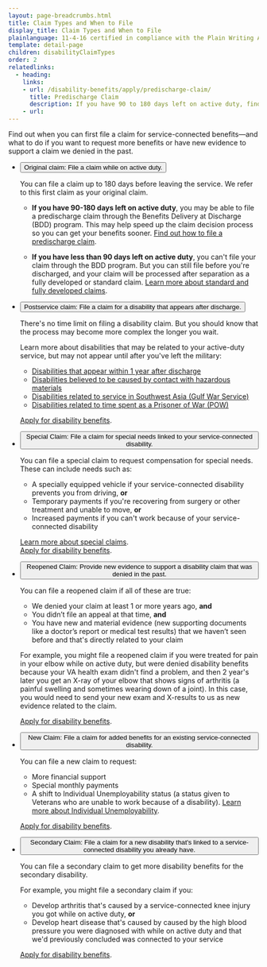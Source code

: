 ```yaml
---
layout: page-breadcrumbs.html
title: Claim Types and When to File
display_title: Claim Types and When to File
plainlanguage: 11-4-16 certified in compliance with the Plain Writing Act
template: detail-page
children: disabilityClaimTypes
order: 2
relatedlinks:
  - heading: 
    links:
    - url: /disability-benefits/apply/predischarge-claim/
      title: Predischarge Claim
      description: If you have 90 to 180 days left on active duty, find out how to file a disability claim through the Benefits Delivery at Discharge (BDD) program to get your benefits sooner.
    - url: 
---
```


<div class="va-introtext">

Find out when you can first file a claim for service-connected benefits—and what to do if you want to request more benefits or have new evidence to support a claim we denied in the past.

</div>

<div class="usa-accordion">
<ul class="usa-unstyled-list">
<li>
<button class="usa-button-unstyled usa-accordion-button" aria-controls="claim-active-duty">Original claim: File a claim while on active duty.</button>
<div id="claim-active-duty" class="usa-accordion-content">

You can file a claim up to 180 days before leaving the service. We refer to this first claim as your original claim.

- **If you have 90-180 days left on active duty**, you may be able to file a predischarge claim through the Benefits Delivery at Discharge (BDD) program. This may help speed up the claim decision process so you can get your benefits sooner. [Find out how to file a predischarge claim](/disability-benefits/apply/predischarge-claim).

- **If you have less than 90 days left on active duty**, you can't file your claim through the BDD program. But you can still file before you're discharged, and your claim will be processed after separation as a fully developed or standard claim. [Learn more about standard and fully developed claims](/disability-benefits/apply/evidence/).

</div>
</li>

<li>
<button class="usa-button-unstyled usa-accordion-button" aria-controls="claim-after-separation">Postservice claim: File a claim for a disability that appears after discharge.</button>
<div id="claim-after-separation" class="usa-accordion-content">

<spand id="claim-after-separation">

There's no time limit on filing a disability claim. But you should know that the process may become more complex the longer you wait.

Learn more about disabilities that may be related to your active-duty service, but may not appear until after you've left the military:</br>
  - [Disabilities that appear within 1 year after discharge](/disability-benefits/eligibility/one-year/)</br>
  - [Disabilities believed to be caused by contact with hazardous materials](/disability-benefits/conditions/exposure-to-hazardous-materials/)</br>
  - [Disabilities related to service in Southwest Asia (Gulf War Service)](/disability-benefits/conditions/exposure-to-hazardous-materials/gulf-war-illness/)</br>
  - [Disabilities related to time spent as a Prisoner of War (POW)](https://www.vets.gov/disability-benefits/conditions/pow/)

[Apply for disability benefits](/disability-benefits/apply/).

</div>
</li>

<li>
<button class="usa-button-unstyled usa-accordion-button" aria-controls="claim-after-separation">Special Claim: File a claim for special needs linked to your service-connected disability.</button>
<div id="claim-after-separation" class="usa-accordion-content">

You can file a special claim to request compensation for special needs. These can include needs such as:
- A specially equipped vehicle if your service-connected disability prevents you from driving, **or**
- Temporary payments if you're recovering from surgery or other treatment and unable to move, **or**
- Increased payments if you can't work because of your service-connected disability

[Learn more about special claims](/disability-benefits/conditions/special-claims/).</br>
[Apply for disability benefits](/disability-benefits/apply/).

</div>
</li>

<li>
<button class="usa-button-unstyled usa-accordion-button" aria-controls="claim-new-evidence">Reopened Claim: Provide new evidence to support a disability claim that was denied in the past.</button>
<div id="claim-new-evidence" class="usa-accordion-content">

You can file a reopened claim if all of these are true:
- We denied your claim at least 1 or more years ago, **and**
- You didn’t file an appeal at that time, **and**
- You have new and material evidence (new supporting documents like a doctor’s report or medical test results) that we haven’t seen before and that's directly related to your claim

For example, you might file a reopened claim if you were treated for pain in your elbow while on active duty, but were denied disability benefits because your VA health exam didn't find a problem, and then 2 year's later you get an X-ray of your elbow that shows signs of arthritis (a painful swelling and sometimes wearing down of a joint). In this case, you would need to send your new exam and X-results to us as new evidence related to the claim.

[Apply for disability benefits](/disability-benefits/apply/).

</div>
</li>

<li>
<button class="usa-button-unstyled usa-accordion-button" aria-controls="claim-more-benefits">New Claim: File a claim for added benefits for an existing service-connected disability.</button>
<div id="claim-more-benefits" class="usa-accordion-content">

You can file a new claim to request:
- More financial support
- Special monthly payments
- A shift to Individual Unemployability status (a status given to Veterans who are unable to work because of a disability). [Learn more about Individual Unemployability](https://www.vets.gov/disability-benefits/conditions/special-claims/individual-unemployability/).

[Apply for disability benefits](/disability-benefits/apply/).

</div>
</li>

<li>
<button class="usa-button-unstyled usa-accordion-button" aria-controls="claim-secondary">Secondary Claim: File a claim for a new disability that's linked to a service-connected disability you already have.</button>
<div id="claim-secondary" class="usa-accordion-content">

You can file a secondary claim to get more disability benefits for the secondary disability. 

For example, you might file a secondary claim if you:
- Develop arthritis that's caused by a service-connected knee injury you got while on active duty, **or**
- Develop heart disease that's caused by caused by the high blood pressure you were diagnosed with while on active duty and that we'd previously concluded was connected to your service

[Apply for disability benefits](/disability-benefits/apply/).

</div>
</li>
